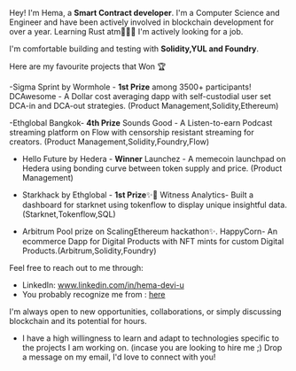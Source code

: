 Hey! I'm Hema, a **Smart Contract developer**. I'm a Computer Science and Engineer and have been actively involved in blockchain development for over a year. Learning Rust atm👩🏽‍💻
I'm actively looking for a job.

I'm comfortable building and testing with **Solidity,YUL and Foundry**. 


Here are my favourite projects that Won 🏆 

-Sigma Sprint by Wormhole - **1st Prize** among 3500+ participants!
  DCAwesome - A Dollar cost averaging dapp with self-custodial user set DCA-in and DCA-out strategies. (Product Management,Solidity,Ethereum)

-Ethglobal Bangkok-  **4th Prize**
  Sounds Good - A Listen-to-earn Podcast streaming platform on Flow with censorship resistant streaming for creators. (Product Management,Solidity,Foundry,Flow)
  
- Hello Future by Hedera - **Winner**
  Launchez - A memecoin launchpad on Hedera using bonding curve between token supply and price. (Product Management)


- Starkhack by Ethglobal - **1st Prize**✨🥇
  Witness Analytics- Built a dashboard for starknet using tokenflow to display unique insightful data.(Starknet,Tokenflow,SQL)
  
  
- Arbitrum Pool prize on ScalingEthereum hackathon✨.
  HappyCorn- An ecommerce Dapp for Digital Products with NFT mints for custom Digital Products.(Arbitrum,Solidity,Foundry)
  



Feel free to reach out to me through:
- LinkedIn: www.linkedin.com/in/hema-devi-u
- You probably recognize me from : [here](https://www.youtube.com/channel/UCb-QvPY46LgMuuyaB3yuoAQ)
  
I'm always open to new opportunities, collaborations, or simply discussing blockchain and its potential for hours.
- I have a high willingness to learn and adapt to technologies specific to the projects I am working on. (incase you are looking to hire me ;) 
Drop a message on my email, I'd love to connect with you!
